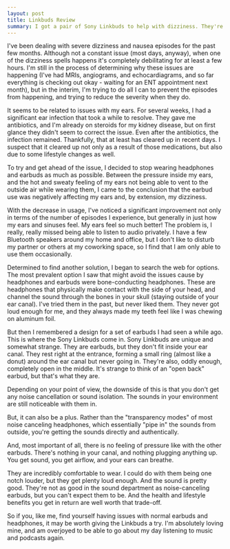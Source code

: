 ```yaml
---
layout: post
title: Linkbuds Review
summary: I got a pair of Sony Linkbuds to help with dizziness. They're a perfect solution!
---
```


I've been dealing with severe dizziness and nausea episodes for the past few months. Although not a constant issue (most days, anyway), when one of the dizziness spells happens it's completely debilitating for at least a few hours. I'm still in the process of determining why these issues are happening (I've had MRIs, angiograms, and echocardiagrams, and so far everything is checking out okay - waiting for an ENT appointment next month), but in the interim, I'm trying to do all I can to prevent the episodes from happening, and trying to reduce the severity when they do.

It seems to be related to issues with my ears. For several weeks, I had a significant ear infection that took a while to resolve. They gave me antibiotics, and I'm already on steroids for my kidney disease, but on first glance they didn't seem to correct the issue. Even after the antibiotics, the infection remained. Thankfully, that at least has cleared up in recent days. I suspect that it cleared up not only as a result of those medications, but also due to some lifestyle changes as well.

To try and get ahead of the issue, I decided to stop wearing headphones and earbuds as much as possible. Between the pressure inside my ears, and the hot and sweaty feeling of my ears not being able to vent to the outside air while wearing them, I came to the conclusion that the earbud use was negatively affecting my ears and, by extension, my dizziness.

With the decrease in usage, I've noticed a significant improvement not only in terms of the number of episodes I experience, but generally in just how my ears and sinuses feel. My ears feel so much better! The problem is, I really, really missed being able to listen to audio privately. I have a few Bluetooth speakers around my home and office, but I don't like to disturb my partner or others at my coworking space, so I find that I am only able to use them occasionally.

Determined to find another solution, I began to search the web for options. The most prevalent option I saw that might avoid the issues cause by headphones and earbuds were bone-conducting headphones. These are headphones that physically make contact with the side of your head, and channel the sound through the bones in your skull (staying outside of your ear canal). I've tried them in the past, but never liked them. They never got loud enough for me, and they always made my teeth feel like I was chewing on aluminum foil.

But then I remembered a design for a set of earbuds I had seen a while ago. This is where the Sony Linkbuds come in. Sony Linkbuds are unique and somewhat strange. They are earbuds, but they don't fit inside your ear canal. They rest right at the entrance, forming a small ring (almost like a donut) around the ear canal but never going in. They're also, oddly enough, completely open in the middle. It's strange to think of an "open back" earbud, but that's what they are. 

Depending on your point of view, the downside of this is that you don't get any noise cancellation or sound isolation. The sounds in your environment are still noticeable with them in.

But, it can also be a plus. Rather than the "transparency modes" of most noise canceling headphones, which essentially "pipe in" the sounds from outside, you're getting the sounds directly and authentically.

And, most important of all, there is no feeling of pressure like with the other earbuds. There's nothing in your canal, and nothing plugging anything up. You get sound, you get airflow, and your ears can breathe. 

They are incredibly comfortable to wear. I could do with them being one notch louder, but they get plenty loud enough. And the sound is pretty good. They're not as good in the sound department as noise-canceling earbuds, but you can't expect them to be. And the health and lifestyle benefits you get in return are well worth that trade-off.

So if you, like me, find yourself having issues with normal earbuds and headphones, it may be worth giving the Linkbuds a try. I'm absolutely loving mine, and am overjoyed to be able to go about my day listening to music and podcasts again.
